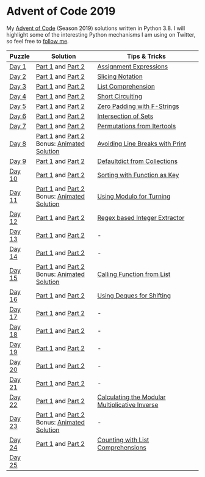 # Advent of Code 2019
My [Advent of Code](https://adventofcode.com/2019) (Season 2019) solutions written in Python 3.8. I will highlight some of the interesting Python mechanisms I am using on Twitter, so feel free to [follow me](https://twitter.com/Dementophobia).

| Puzzle                                         | Solution                                                     | Tips & Tricks                                                |
| ---------------------------------------------- | ------------------------------------------------------------ | ------------------------------------------------------------ |
| [Day 1](https://adventofcode.com/2019/day/1)   | [Part 1](./2019_01_p1.py) and [Part 2](./2019_01_p2.py)      | [Assignment Expressions](https://twitter.com/Dementophobia/status/1201027632349040640) |
| [Day 2](https://adventofcode.com/2019/day/2)   | [Part 1](./2019_02_p1.py) and [Part 2](./2019_02_p2.py)      | [Slicing Notation](https://twitter.com/Dementophobia/status/1201382006774468608) |
| [Day 3](https://adventofcode.com/2019/day/3)   | [Part 1](./2019_03_p1.py) and [Part 2](./2019_03_p2.py)      | [List Comprehension](https://twitter.com/Dementophobia/status/1201749348083781632) |
| [Day 4](https://adventofcode.com/2019/day/4)   | [Part 1](./2019_04_p1.py) and [Part 2](./2019_04_p2.py)      | [Short Circuiting](https://twitter.com/Dementophobia/status/1202108904429309952) |
| [Day 5](https://adventofcode.com/2019/day/5)   | [Part 1](./2019_05_p1.py) and [Part 2](./2019_05_p2.py)      | [Zero Padding with F-Strings](https://twitter.com/Dementophobia/status/1202487898194546689) |
| [Day 6](https://adventofcode.com/2019/day/6)   | [Part 1](./2019_06_p1.py) and [Part 2](./2019_06_p2.py)      | [Intersection of Sets](https://twitter.com/Dementophobia/status/1202848979328876546) |
| [Day 7](https://adventofcode.com/2019/day/7)   | [Part 1](./2019_07_p1.py) and [Part 2](./2019_07_p2.py)      | [Permutations from Itertools](https://twitter.com/Dementophobia/status/1203214917697970178) |
| [Day 8](https://adventofcode.com/2019/day/8)   | [Part 1](./2019_08_p1.py) and [Part 2](./2019_08_p2.py) <br />Bonus: [Animated Solution](./extras/README.md#day-8---animation-using-python-and-gimp) | [Avoiding Line Breaks with Print](https://twitter.com/Dementophobia/status/1203560697940119553) |
| [Day 9](https://adventofcode.com/2019/day/9)   | [Part 1](./2019_09_p1.py) and [Part 2](./2019_09_p2.py)      | [Defaultdict from Collections](https://twitter.com/Dementophobia/status/1203932274280022017) |
| [Day 10](https://adventofcode.com/2019/day/10) | [Part 1](./2019_10_p1.py) and [Part 2](./2019_10_p2.py)      | [Sorting with Function as Key](https://twitter.com/Dementophobia/status/1204468347917783042) |
| [Day 11](https://adventofcode.com/2019/day/11) | [Part 1](./2019_11_p1.py) and [Part 2](./2019_11_p2.py) <br />Bonus: [Animated Solution](./extras/README.md#day-11---another-animation-using-python-and-gimp) | [Using Modulo for Turning](https://twitter.com/Dementophobia/status/1204657448361086976) |
| [Day 12](https://adventofcode.com/2019/day/12) | [Part 1](./2019_12_p1.py) and [Part 2](./2019_12_p2.py)      | [Regex based Integer Extractor](https://twitter.com/Dementophobia/status/1205239170219814934) |
| [Day 13](https://adventofcode.com/2019/day/13) | [Part 1](./2019_13_p1.py) and [Part 2](./2019_13_p2.py)      | -                                                            |
| [Day 14](https://adventofcode.com/2019/day/14) | [Part 1](./2019_14_p1.py) and [Part 2](./2019_14_p2.py)      | -                                                            |
| [Day 15](https://adventofcode.com/2019/day/15) | [Part 1](./2019_15_p1.py) and [Part 2](./2019_15_p2.py)<br />Bonus: [Animated Solution](./extras/README.md#day-15---flooding-the-area-with-oxygen) | [Calling Function from List](https://twitter.com/Dementophobia/status/1206182646289780742) |
| [Day 16](https://adventofcode.com/2019/day/16) | [Part 1](./2019_16_p1.py) and [Part 2](./2019_16_p2.py)      | [Using Deques for Shifting](https://twitter.com/Dementophobia/status/1206619272946036736) |
| [Day 17](https://adventofcode.com/2019/day/17) | [Part 1](./2019_17_p1.py) and [Part 2](./2019_17_p2.py)      | -                                                            |
| [Day 18](https://adventofcode.com/2019/day/18) | [Part 1](./2019_18_p1.py) and [Part 2](./2019_18_p2.py)      | -                                                            |
| [Day 19](https://adventofcode.com/2019/day/19) | [Part 1](./2019_19_p1.py) and [Part 2](./2019_19_p2.py)      | -                                                            |
| [Day 20](https://adventofcode.com/2019/day/20) | [Part 1](./2019_20_p1.py) and [Part 2](./2019_20_p2.py)      | -                                                            |
| [Day 21](https://adventofcode.com/2019/day/21) | [Part 1](./2019_21_p1.py) and [Part 2](./2019_21_p2.py)      | -                                                            |
| [Day 22](https://adventofcode.com/2019/day/22) | [Part 1](./2019_22_p1.py) and [Part 2](./2019_22_p2.py)      | [Calculating the Modular Multiplicative Inverse](https://twitter.com/Dementophobia/status/1208778678710222848) |
| [Day 23](https://adventofcode.com/2019/day/23) | [Part 1](./2019_23_p1.py) and [Part 2](./2019_23_p2.py)<br />Bonus: [Animated Solution](./extras/README.md#day-23---network-analysis) | -                                                            |
| [Day 24](https://adventofcode.com/2019/day/24) | [Part 1](./2019_24_p1.py) and [Part 2](./2019_24_p2.py)      | [Counting with List Comprehensions](https://twitter.com/Dementophobia/status/1209368903253708800) |
| [Day 25](https://adventofcode.com/2019/day/25) |                                                              |                                                              |

